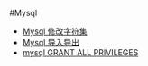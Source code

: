 #Mysql

- [Mysql 修改字符集](character-set.md)
- [Mysql 导入导出](export-import.md)
- [mysql GRANT ALL PRIVILEGES](mysql-grant-all-privileges.md)
